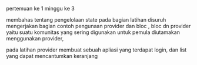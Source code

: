pertemuan ke 1 minggu ke 3

membahas tentang pengelolaan state 
 pada bagian latihan disuruh mengerjakan bagian contoh pengunaan provider dan bloc ,  bloc dn provider yaitu suatu komunitas yang sering digunakan untuk pemula diutamakan menggunakan provider,

 pada latihan provider membuat sebuah apliasi yang terdapat login, dan list yang dapat mencantumkan keranjang